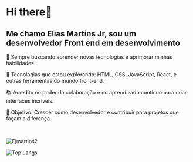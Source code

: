 <h1> Hi there👋 </h1>

<h2>Me chamo Elias Martins Jr, sou um desenvolvedor Front end em desenvolvimento</h2>
<p>🚀 Sempre buscando aprender novas tecnologias e aprimorar minhas habilidades.</p>
<p>🔧 Tecnologias que estou explorando: HTML, CSS, JavaScript, React, e outras ferramentas do mundo front-end.</p>
<p>📚 Acredito no poder da colaboração e no aprendizado contínuo para criar interfaces incríveis.</p>
<p>🎯 Objetivo: Crescer como desenvolvedor e contribuir para projetos que façam a diferença.</p>
<br>

![Ejmartins2](https://github-readme-stats.vercel.app/api?username=Ejmartins2&show_icons=true&theme=tokyonight)

![Top Langs](https://github-readme-stats.vercel.app/api/top-langs/?username=Ejmartins2&langs_count=8)

